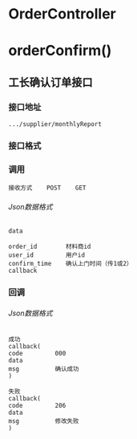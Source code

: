 # OrderController #
# orderConfirm()
## 工长确认订单接口

### 接口地址

```
.../supplier/monthlyReport
```

### 接口格式
### 调用

```
接收方式    POST    GET
```
###### Json数据格式
```
data

order_id        材料商id
user_id         用户id
confirm_time    确认上门时间（传1或2）
callback                
```

### 回调
###### Json数据格式

```
成功
callback(
code         000    
data         
msg          确认成功
)
```

```
失败
callback(
code         206    
data         
msg          修改失败
)
```
